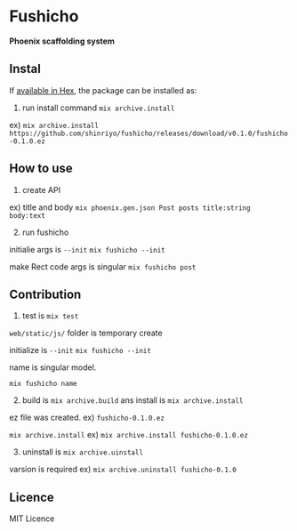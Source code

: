 # Fushicho

**Phoenix scaffolding system**

## Instal

If [available in Hex](https://hex.pm/docs/publish), the package can be installed as:

  1. run install command `mix archive.install`

 ex) `mix archive.install https://github.com/shinriyo/fushicho/releases/download/v0.1.0/fushicho-0.1.0.ez`

## How to use

 1. create API

 ex) title and body
 `mix phoenix.gen.json Post posts title:string body:text`

 2. run fushicho

 initialie args is `--init`
 `mix fushicho --init`

 make Rect code args is singular
 `mix fushicho post`

## Contribution

  1. test is `mix test`

  `web/static/js/` folder is temporary create

  initialize is `--init`
  `mix fushicho --init`

  name is singular model.

  `mix fushicho name`

 2. build is `mix archive.build` ans install is `mix archive.install`

 ez file was created.
 ex) `fushicho-0.1.0.ez`

  `mix archive.install`
 ex) `mix archive.install fushicho-0.1.0.ez`

 3. uninstall is `mix archive.uinstall`

 varsion is required
 ex) `mix archive.uninstall fushicho-0.1.0`

## Licence

 MIT Licence
